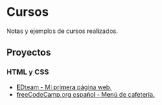 # Cursos

Notas y ejemplos de cursos realizados.

## Proyectos

### HTML y CSS

* [EDteam - Mi primera página web.](https://ricardogj08.github.io/cursos/css/edteam-mi-primera-pagina-web)
* [freeCodeCamp.org español - Menú de cafetería.](https://ricardogj08.github.io/cursos/css/freecodecamp-menu-cafeteria)
